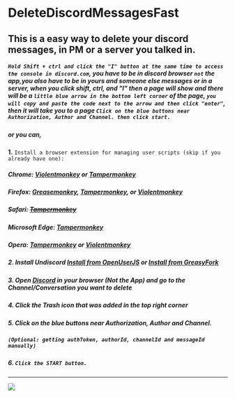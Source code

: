 # DeleteDiscordMessagesFast
## This is a easy way to delete your discord messages, in PM or a server you talked in.

##### ````Hold Shift + ctrl and click the "I" button at the same time to access the console in discord.com````, you have to be in discord browser ````not```` the app,you also have to be in yours and someone else messages or in a server, when you click shift, ctrl, and "I"  then a page will show and there will be a ````little blue arrow in the bottom left corner```` of the page, ````you will copy and paste the code next to the arrow and then click "enter"````, then it will take you to a page ````Click on the blue buttons near Authorization, Author and Channel. then click start.````

##### or you can,

**1.** ````Install a browser extension for managing user scripts (skip if you already have one):````

##### _Chrome:_ [Violentmonkey](https://chrome.google.com/webstore/detail/violentmonkey/jinjaccalgkegednnccohejagnlnfdag) or [Tampermonkey](https://chrome.google.com/webstore/detail/tampermonkey/dhdgffkkebhmkfjojejmpbldmpobfkfo)

##### _Firefox:_ [Greasemonkey](https://addons.mozilla.org/en-US/firefox/addon/greasemonkey/), [Tampermonkey](https://chrome.google.com/webstore/detail/tampermonkey/dhdgffkkebhmkfjojejmpbldmpobfkfo), or [Violentmonkey](https://chrome.google.com/webstore/detail/violentmonkey/jinjaccalgkegednnccohejagnlnfdag)

##### _Safari:_ ~~[Tampermonkey](https://chrome.google.com/webstore/detail/tampermonkey/dhdgffkkebhmkfjojejmpbldmpobfkfo)~~

##### _Microsoft Edge:_ [Tampermonkey](https://chrome.google.com/webstore/detail/tampermonkey/dhdgffkkebhmkfjojejmpbldmpobfkfo)

##### _Opera:_ [Tampermonkey](https://chrome.google.com/webstore/detail/tampermonkey/dhdgffkkebhmkfjojejmpbldmpobfkfo) or [Violentmonkey](https://chrome.google.com/webstore/detail/violentmonkey/jinjaccalgkegednnccohejagnlnfdag)

##### **2.** Install Undiscord [Install from OpenUserJS](https://openuserjs.org/scripts/victornpb/Undiscord_-_Delete_all_messages_in_a_Discord_channel_or_DM_(Bulk_deletion)) or [Install from GreasyFork](https://greasyfork.org/en/scripts/406540-undiscord-delete-all-messages-in-a-discord-channel-or-dm-bulk-deletion)

##### **3.** Open [Discord](https://discord.com/channels/@me) in your browser (Not the App) and go to the Channel/Conversation you want to delete

##### **4.** Click the Trash icon that was added in the top right corner

##### **5.** Click on the blue buttons near Authorization, Author and Channel.
##### ````(Optional: getting authToken, authorId, channelId and messageId manually)````

##### **6.** ````Click the START button.````
***
![](https://user-images.githubusercontent.com/3372598/86538983-b60c7980-becf-11ea-8cad-1a33950e77fc.gif)
